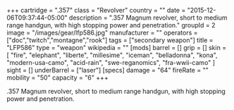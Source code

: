+++
cartridge = ".357"
class = "Revolver"
country = ""
date = "2015-12-06T09:37:44-05:00"
description = ".357 Magnum revolver, short to medium range handgun, with high stopping power and penetration."
groupId = 2
image = "/images/gear/lfp586.jpg"
manufacturer = ""
operators = ["doc","twitch","montagne","rook"]
tags = ["secondary weapon"]
title = "LFP586"
type = "weapon"
wikipedia = ""
[mods]
  barrel = []
  grip = []
  skin = [
    "fire",
    "elephant",
    "liberte",
    "millesime",
    "iceman",
    "belladonna",
    "kona",
    "modern-usa-camo",
    "acid-rain",
    "swe-reganomics",
    "fra-wwii-camo"
  ]
  sight = []
  underBarrel = ["laser"]
[specs]
  damage = "64"
  fireRate = ""
  mobility = "50"
  capacity = "6"
+++

.357 Magnum revolver, short to medium range handgun, with high stopping power and penetration.
